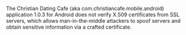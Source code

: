The Christian Dating Cafe (aka com.christiancafe.mobile.android) application 1.0.3 for Android does not verify X.509 certificates from SSL servers, which allows man-in-the-middle attackers to spoof servers and obtain sensitive information via a crafted certificate.